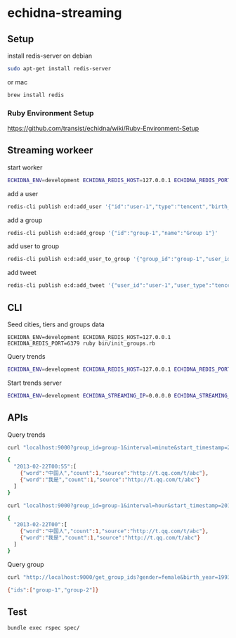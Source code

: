 # echidna-streaming

## Setup

install redis-server on debian

```bash
sudo apt-get install redis-server
```

or mac

```bash
brew install redis
```

### Ruby Environment Setup

<https://github.com/transist/echidna/wiki/Ruby-Environment-Setup>

## Streaming workeer

start worker

```bash
ECHIDNA_ENV=development ECHIDNA_REDIS_HOST=127.0.0.1 ECHIDNA_REDIS_PORT=6379 ruby bin/worker.rb
```

add a user

```bash
redis-cli publish e:d:add_user '{"id":"user-1","type":"tencent","birth_year":2000,"gender":"f","city":"shanghai"}'
```

add a group

```bash
redis-cli publish e:d:add_group '{"id":"group-1","name":"Group 1"}'
```

add user to group

```bash
redis-cli publish e:d:add_user_to_group '{"group_id":"group-1","user_id":"user-1","user_type":"tencent"}'
```

add tweet

```bash
redis-cli publish e:d:add_tweet '{"user_id":"user-1","user_type":"tencent","text":"我是中国人","id":"abc","url":"http://t.qq.com/t/abc","timestamp":1361494534}'
```

## CLI

Seed cities, tiers and groups data

```bach
ECHIDNA_ENV=development ECHIDNA_REDIS_HOST=127.0.0.1 ECHIDNA_REDIS_PORT=6379 ruby bin/init_groups.rb
```

Query trends

```bash
ECHIDNA_ENV=development ECHIDNA_REDIS_HOST=127.0.0.1 ECHIDNA_REDIS_PORT=6379 ruby bin/trends_test.rb group-1 minute 2013-02-22T00:00:00Z 2013-02-22T01:30:00Z
```

Start trends server

```bash
ECHIDNA_ENV=development ECHIDNA_STREAMING_IP=0.0.0.0 ECHIDNA_STREAMING_PORT=9000 ECHIDNA_REDIS_HOST=127.0.0.1 ECHIDNA_REDIS_PORT=6379  ECHIDNA_STREAMING_DAEMON=true ruby trends.rb
```

## APIs

Query trends

```bash
curl "localhost:9000?group_id=group-1&interval=minute&start_timestamp=2013-02-22T00:00:00Z&end_timestamp=2013-02-22T01:30:00Z"

{
  "2013-02-22T00:55":[
    {"word":"中国人","count":1,"source":"http://t.qq.com/t/abc"},
    {"word":"我是","count":1,"source":"http://t.qq.com/t/abc"}
  ]
}

curl "localhost:9000?group_id=group-1&interval=hour&start_timestamp=2013-02-22T00:00:00Z&end_timestamp=2013-02-22T01:00:00Z"

{
  "2013-02-22T00":[
    {"word":"中国人","count":1,"source":"http://t.qq.com/t/abc"},
    {"word":"我是","count":1,"source":"http://t.qq.com/t/abc"}
  ]
}
```

Query group

```bash
curl "http://localhost:9000/get_group_ids?gender=female&birth_year=1993&city=%E4%B8%8A%E6%B5%B7"

{"ids":["group-1","group-2"]}
```

## Test

```bash
bundle exec rspec spec/
```
